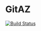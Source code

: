 # GitAZ
[![Build Status](https://dev.azure.com/jcjbeast/AZPlan/_apis/build/status%2Fjcj-23.GitAZ?branchName=main)](https://dev.azure.com/jcjbeast/AZPlan/_build/latest?definitionId=3&branchName=main)
